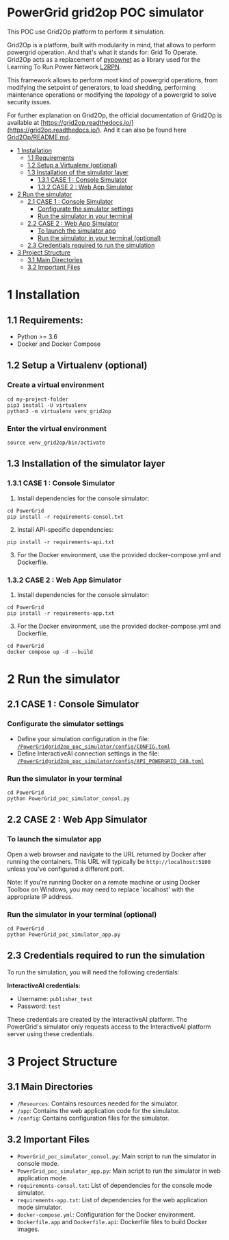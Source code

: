 # PowerGrid grid2op POC simulator

This POC use Grid2Op platform to perform it simulation.

Grid2Op is a platform, built with modularity in mind, that allows to perform powergrid operation.
And that's what it stands for: Grid To Operate.
Grid2Op acts as a replacement of [pypownet](https://github.com/MarvinLer/pypownet) 
as a library used for the Learning To Run Power Network [L2RPN](https://l2rpn.chalearn.org/). 

This framework allows to perform most kind of powergrid operations, from modifying the setpoint of generators,
to load shedding, performing maintenance operations or modifying the *topology* of a powergrid
to solve security issues.

For further explanation on Grid2Op, the official documentation of Grid2Op is available at [https://grid2op.readthedocs.io/](https://grid2op.readthedocs.io/).
And it can also be found here [Grid2Op/README.md](Grid2Op/README.md).

*   [1 Installation](#1-installation)
    *   [1.1 Requirements](#11-requirements)
    *   [1.2 Setup a Virtualenv (optional)](#12-setup-a-virtualenv-optional)
    *   [1.3 Installation of the simulator layer](#13-installation-of-the-simulator-layer)
        *   [1.3.1 CASE 1 : Console Simulator](#131-case-1--console-simulator)
        *   [1.3.2 CASE 2 : Web App Simulator](#132-case-2--web-app-simulator)
*   [2 Run the simulator](#2-run-the-simulator)
    *   [2.1 CASE 1 : Console Simulator](#21-case-1--console-simulator)
        *   [Configurate the simulator settings](#configurate-the-simulator-settings)
        *   [Run the simulator in your terminal](#run-the-simulator-in-your-terminal)
    *   [2.2 CASE 2 : Web App Simulator](#22-case-2--web-app-simulator)
        *   [To launch the simulator app](#to-launch-the-simulator-app)
        *   [Run the simulator in your terminal (optional)](#run-the-simulator-in-your-terminal-optional)
    *   [2.3 Credentials required to run the simulation](#23-credentials-required-to-run-the-simulation)
*   [3 Project Structure](#3-project-structure)
    *   [3.1 Main Directories](#31-main-directories)
    *   [3.2 Important Files](#32-important-files)


# 1 Installation
## 1.1 Requirements:
* Python >= 3.6
* Docker and Docker Compose

## 1.2 Setup a Virtualenv (optional)
### Create a virtual environment 
```commandline
cd my-project-folder
pip3 install -U virtualenv
python3 -m virtualenv venv_grid2op
```

### Enter the virtual environment
```commandline
source venv_grid2op/bin/activate
```

## 1.3 Installation of the simulator layer

### 1.3.1 CASE 1 : Console Simulator

1. Install dependencies for the console simulator:

```commandline
cd PowerGrid
pip install -r requirements-consol.txt
```

2. Install API-specific dependencies:

```commandline
pip install -r requirements-api.txt
```

3. For the Docker environment, use the provided docker-compose.yml and Dockerfile.

### 1.3.2 CASE 2 : Web App Simulator

1. Install dependencies for the console simulator:

```commandline
cd PowerGrid
pip install -r requirements-app.txt
```

3. For the Docker environment, use the provided docker-compose.yml and Dockerfile.
```
cd PowerGrid
docker compose up -d --build
```

# 2 Run the simulator

## 2.1 CASE 1 : Console Simulator

### Configurate the simulator settings
* Define your simulation configuration in the file: [`/PowerGridgrid2op_poc_simulator/config/CONFIG.toml`](/PowerGridgrid2op_poc_simulator/config/CONFIG.toml)
* Define InteractiveAI connection settings in the file: [`/PowerGridgrid2op_poc_simulator/config/API_POWERGRID_CAB.toml`](/PowerGridgrid2op_poc_simulator/config/API_POWERGRID_CAB.toml)

### Run the simulator in your terminal
```commandline
cd PowerGrid
python PowerGrid_poc_simulator_consol.py
```

## 2.2 CASE 2 : Web App Simulator

### To launch the simulator app
Open a web browser and navigate to the URL returned by Docker after running the containers. 
This URL will typically be `http://localhost:5100` unless you've configured a different port.

Note: If you're running Docker on a remote machine or using Docker Toolbox on Windows, 
you may need to replace 'localhost' with the appropriate IP address.

### Run the simulator in your terminal (optional)
```commandline
cd PowerGrid
python PowerGrid_poc_simulator_app.py
```

## 2.3 Credentials required to run the simulation

To run the simulation, you will need the following credentials:

**InteractiveAI credentials:**
   - Username: `publisher_test`
   - Password: `test`

These credentials are created by the InteractiveAI platform. The PowerGrid's simulator only requests access to the InteractiveAI platform server using these credentials.


# 3 Project Structure

## 3.1 Main Directories

- `/Resources`: Contains resources needed for the simulator.
- `/app`: Contains the web application code for the simulator.
- `/config`: Contains configuration files for the simulator.

## 3.2 Important Files

- `PowerGrid_poc_simulator_consol.py`: Main script to run the simulator in console mode.
- `PowerGrid_poc_simulator_app.py`: Main script to run the simulator in web application mode.
- `requirements-consol.txt`: List of dependencies for the console mode simulator.
- `requirements-app.txt`: List of dependencies for the web application mode simulator.
- `docker-compose.yml`: Configuration for the Docker environment.
- `Dockerfile.app` and `Dockerfile.api`: Dockerfile files to build Docker images.